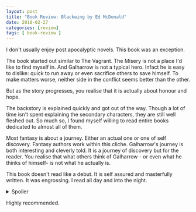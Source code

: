 ```yaml
---
layout: post
title: "Book Review: Blackwing by Ed McDonald"
date: 2018-02-27
categories: [review]
tags: [ book-review ]
---
```

I don't usually enjoy post apocalyptic novels. This book was an exception. 

The book started out similar to The Vagrant. The Misery is not a place I'd like to find myself in. And Galharrow is not a typical hero. Infact he is easy to dislike: quick to run away or even sacrifice others to save himself. To make matters worse, neither side in the conflict seems better than the other.

But as the story progresses, you realise that it is actually about honour and hope. 

The backstory is explained quickly and got out of the way. Though a lot of time isn't spent explaining the secondary characters, they are still well fleshed out. So much so, I found myself willing to read entire books dedicated to almost all of them. 

Most fantasy is about a journey. Either an actual one or one of self discovery. Fantasy authors work within this cliche. Galharrow's journey is both interesting and cleverly told. It is a journey of discovery but for the reader. You realise that what others think of Galharrow - or even what he thinks of himself- is not what he actually is. 

This book doesn't read like a debut. It is self assured and masterfully written. It was engrossing. I read all day and into the night. 

<details><summary>Spoiler</summary>
<p>
My criticisms are two. [ One, I wasn't happy with the final plot twist - it felt a little forced. The second is I thought the author should have killed a character who was resurrected. 
</p>
</details>

Highly recommended.
